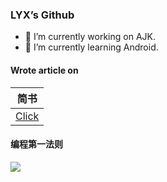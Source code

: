 ### LYX’s Github
- 🔭 I’m currently working on AJK.
- 🌱 I’m currently learning Android.

#### Wrote article on

| 简书    |
|-------|
| [Click](https://www.jianshu.com/u/500fb620e2d5) |

#### 编程第一法则

![](https://img-blog.csdnimg.cn/b578d2f3e7414fb1a0cfe4e6d5a6a6b5.gif#pic_center)


<!--
**lyx0224/lyx0224** is a ✨ _special_ ✨ repository because its `README.md` (this file) appears on your GitHub profile.

Here are some ideas to get you started:

- 🔭 I’m currently working on ...
- 🌱 I’m currently learning ...
- 👯 I’m looking to collaborate on ...
- 🤔 I’m looking for help with ...
- 💬 Ask me about ...
- 📫 How to reach me: ...
- 😄 Pronouns: ...
- ⚡ Fun fact: ...
-->
